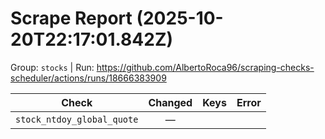 # Scrape Report (2025-10-20T22:17:01.842Z)

Group: `stocks`  |  Run: https://github.com/AlbertoRoca96/scraping-checks-scheduler/actions/runs/18666383909

| Check | Changed | Keys | Error |
|---|:---:|:--|:--|
| `stock_ntdoy_global_quote` | — |  |  |
